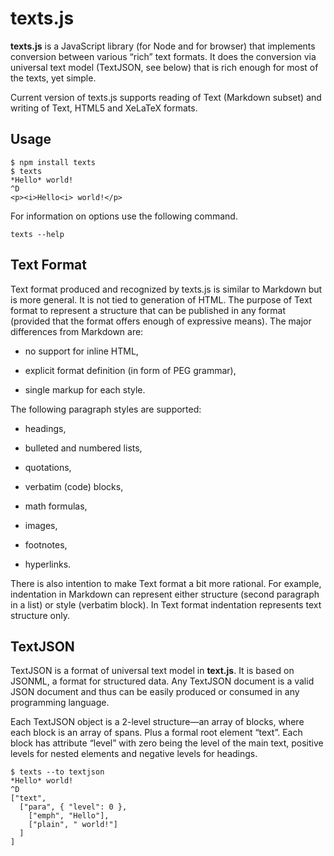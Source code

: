 texts.js
========

**texts.js** is a JavaScript library (for Node and for browser) that implements
conversion between various “rich” text formats. It does the conversion via
universal text model (TextJSON, see below) that is rich enough for most of the
texts, yet simple.

Current version of texts.js supports reading of Text (Markdown subset) and
writing of Text, HTML5 and XeLaTeX formats.

Usage
-----

~~~~~~~~~~~~~~~~~~~~~~~~~~~~~~~~~~~~~~~~~~~~~~~~~~~~~~~~~~~~~~~~~~~~~~~~~~~~~~~~
$ npm install texts
$ texts
*Hello* world!
^D
<p><i>Hello<i> world!</p>
~~~~~~~~~~~~~~~~~~~~~~~~~~~~~~~~~~~~~~~~~~~~~~~~~~~~~~~~~~~~~~~~~~~~~~~~~~~~~~~~

For information on options use the following command.

~~~~~~~~~~~~~~~~~~~~~~~~~~~~~~~~~~~~~~~~~~~~~~~~~~~~~~~~~~~~~~~~~~~~~~~~~~~~~~~~
texts --help
~~~~~~~~~~~~~~~~~~~~~~~~~~~~~~~~~~~~~~~~~~~~~~~~~~~~~~~~~~~~~~~~~~~~~~~~~~~~~~~~

Text Format
-----------

Text format produced and recognized by texts.js is similar to Markdown but is
more general. It is not tied to generation of HTML. The purpose of Text format
to represent a structure that can be published in any format (provided that the
format offers enough of expressive means). The major differences from Markdown
are:

  * no support for inline HTML,

  * explicit format definition (in form of PEG grammar),

  * single markup for each style.

The following paragraph styles are supported:

  * headings,

  * bulleted and numbered lists,

  * quotations,

  * verbatim (code) blocks,

  * math formulas,

  * images,

  * footnotes,

  * hyperlinks.

There is also intention to make Text format a bit more rational. For example,
indentation in Markdown can represent either structure (second paragraph in a
list) or style (verbatim block). In Text format indentation represents text
structure only.

TextJSON
--------

TextJSON is a format of universal text model in **text.js**. It is based on
JSONML, a format for structured data. Any TextJSON document is a valid JSON
document and thus can be easily produced or consumed in any programming
language.

Each TextJSON object is a 2-level structure—an array of blocks, where each block
is an array of spans. Plus a formal root element “text”. Each block has
attribute “level” with zero being the level of the main text, positive levels
for nested elements and negative levels for headings.

~~~~~~~~~~~~~~~~~~~~~~~~~~~~~~~~~~~~~~~~~~~~~~~~~~~~~~~~~~~~~~~~~~~~~~~~~~~~~~~~
$ texts --to textjson
*Hello* world!
^D
["text",
  ["para", { "level": 0 },
    ["emph", "Hello"],
    ["plain", " world!"]
  ]
]
~~~~~~~~~~~~~~~~~~~~~~~~~~~~~~~~~~~~~~~~~~~~~~~~~~~~~~~~~~~~~~~~~~~~~~~~~~~~~~~~
